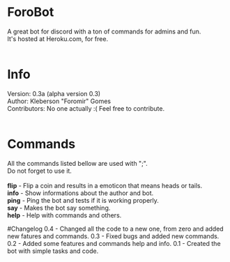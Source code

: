 # ForoBot
A great bot for discord with a ton of commands for admins and fun.<br>
It's hosted at Heroku.com, for free.<br><br>

# Info
Version: 0.3a (alpha version 0.3)<br>
Author: Kleberson "Foromir" Gomes<br>
Contributors: No one actually :( Feel free to contribute.
<br>
<br>
# Commands
All the commands listed bellow are used with ";".<br>
Do not forget to use it.<br>
<br>
<strong>flip</strong> - Flip a coin and results in a emoticon that means heads or tails.<br>
<strong>info</strong> - Show informations about the author and bot.<br>
<strong>ping</strong> - Ping the bot and tests if it is working properly.<br>
<strong>say</strong> - Makes the bot say something.<br>
<strong>help</strong> - Help with commands and others.

#Changelog
0.4 - Changed all the code to a new one, from zero and added new fatures and commands.
0.3 - Fixed bugs and added new commands.
0.2 - Added some features and commands help and info.
0.1 - Created the bot with simple tasks and code.

